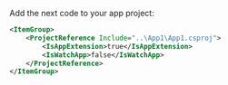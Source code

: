 Add the next code to your app project:

```xml
<ItemGroup>
    <ProjectReference Include="..\App1\App1.csproj">
        <IsAppExtension>true</IsAppExtension>
        <IsWatchApp>false</IsWatchApp>
    </ProjectReference>
</ItemGroup>
```